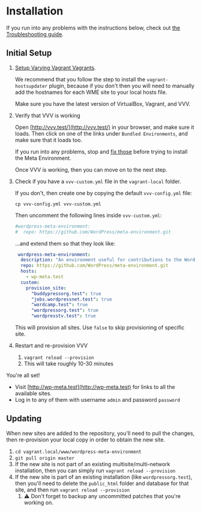 # Installation

If you run into any problems with the instructions below, check out [the Troubleshooting guide](./troubleshooting.md).


## Initial Setup

1. [Setup Varying Vagrant Vagrants](https://varyingvagrantvagrants.org/docs/en-US/installation/).

	We recommend that you follow the step to install the `vagrant-hostsupdater` plugin, because if you don't then
	you will need to manually add the hostnames for each WME site to your local hosts file.

	Make sure you have the latest version of VirtualBox, Vagrant, and VVV.

1. Verify that VVV is working

	Open [http://vvv.test/](http://vvv.test/) in your browser, and make sure it loads. Then click on one of the links under `Bundled Environments`, and make sure that it loads too.

	If you run into any problems, stop and [fix those](https://varyingvagrantvagrants.org/docs/en-US/troubleshooting/) before trying to install the Meta Environment.

	Once VVV is working, then you can move on to the next step.

1. Check if you have a `vvv-custom.yml` file in the `vagrant-local` folder.

	If you don't, then create one by copying the default `vvv-config.yml` file:

	`cp vvv-config.yml vvv-custom.yml`

	Then uncomment the following lines inside `vvv-custom.yml`:

	```yml
	#wordpress-meta-environment:
	#  repo: https://github.com/WordPress/meta-environment.git
	```

	...and extend them so that they look like:

	```yml
	 wordpress-meta-environment:
      description: "An environment useful for contributions to the WordPress meta team."
      repo: https://github.com/WordPress/meta-environment.git
      hosts:
        - wp-meta.test
      custom:
        provision_site:
          "buddypressorg.test": true
          "jobs.wordpressnet.test": true
          "wordcamp.test": true
          "wordpressorg.test": true
          "wordpresstv.test": true
	```

	This will provision all sites. Use `false` to skip provisioning of specific site.

1. Restart and re-provision VVV
	1. `vagrant reload --provision`
	1. This will take roughly 10-30 minutes


You're all set!

* Visit [http://wp-meta.test](http://wp-meta.test) for links to all the available sites.
* Log in to any of them with username `admin` and password `password`


## Updating

When new sites are added to the repository, you'll need to pull the changes, then re-provision your local copy in
order to obtain the new site.

1. `cd vagrant.local/www/wordpress-meta-environment`
1. `git pull origin master`
1. If the new site is not part of an existing multisite/multi-network installation, then you can simply run
`vagrant reload --provision`
1. If the new site is part of an existing installation (like `wordpressorg.test`),
then you'll need to delete the `public_html` folder and database for that site, and then run
`vagrant reload --provision`
	1. ⚠️ Don't forget to backup any uncommitted patches that you're working on.
